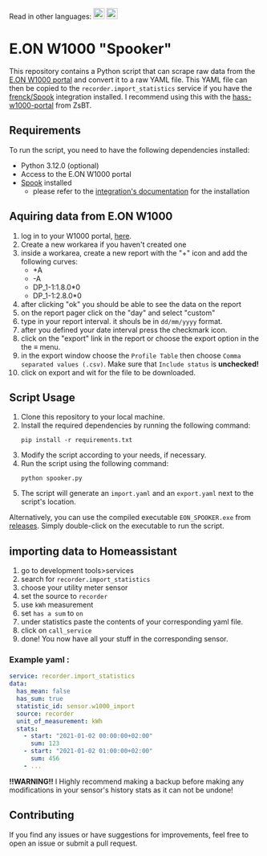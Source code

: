 Read in other languages: 
<kbd>[<img title="Magyar" alt="Magyar" src="https://cdn.statically.io/gh/hjnilsson/country-flags/master/svg/hu.svg" width="22">](languages/readme.hu.md)</kbd> 
<kbd> [<img title="English" alt="English" src="https://cdn.statically.io/gh/hjnilsson/country-flags/master/svg/us.svg" width="22">](languages/readme.en.md)</kbd>

# E.ON W1000 "Spooker"

This repository contains a Python script that can scrape raw data from the [E.ON W1000 portal](https://energia.eon-hungaria.hu/W1000/) and convert it to a raw YAML file. This YAML file can then be copied to the `recorder.import_statistics` service if you have the [frenck/Spook](https://github.com/frenck/spook) integration installed. I recommend using this with the [hass-w1000-portal](https://github.com/ZsBT/hass-w1000-portal) from ZsBT.

## Requirements

To run the script, you need to have the following dependencies installed:

- Python 3.12.0 (optional)
- Access to the E.ON W1000 portal
- [Spook](https://github.com/frenck/spook) installed
    - please refer to the [integration's documentation](https://spook.boo) for the installation

## Aquiring data from E.ON W1000

1. log in to your W1000 portal, [here](https://energia.eon-hungaria.hu/W1000/Account/Login).
2. Create a new workarea if you haven't created one
3. inside a workarea, create a new report with the "+" icon and add the following curves:
    - +A
    - -A
    - DP_1-1:1.8.0*0
    - DP_1-1:2.8.0*0
4. after clicking "ok" you should be able to see the data on the report
5. on the report pager click on the "day" and select "custom"
6. type in your report interval. it shouls be in `dd/mm/yyyy` format.
7. after you defined your date interval press the checkmark icon.
8. click on the "export" link in the report or choose the export option in the the **≡** menu.
9. in the export window choose the `Profile Table` then choose `Comma separated values (.csv)`. Make sure that `Include status` is **unchecked!**
10. click on export and wit for the file to be downloaded.

## Script Usage

1. Clone this repository to your local machine.
2. Install the required dependencies by running the following command:
    ```
    pip install -r requirements.txt
    ```
3. Modify the script according to your needs, if necessary.
4. Run the script using the following command:
    ```
    python spooker.py
    ```
5. The script will generate an `import.yaml` and an `export.yaml` next to the script's location.


Alternatively, you can use the compiled executable `EON_SPOOKER.exe` from [releases](https://github.com/Netesfiu/EON_SPOOKER/releases/tag/main). Simply double-click on the executable to run the script.

## importing data to Homeassistant

1. go to development tools>services
2. search for `recorder.import_statistics`
3. choose your utility meter sensor
4. set the source to `recorder`
5. use `kWh` measurement
6. set `has a sum` to `on`
7. under statistics paste the contents of your corresponding yaml file.
8. click on `call_service`
9. done! You now have all your stuff in the corresponding sensor.

### Example yaml :
```yaml
service: recorder.import_statistics
data:
  has_mean: false
  has_sum: true
  statistic_id: sensor.w1000_import
  source: recorder
  unit_of_measurement: kWh
  stats:
    - start: "2021-01-02 00:00:00+02:00"
      sum: 123
    - start: "2021-01-02 01:00:00+02:00"
      sum: 456
    - ...
```

**!!WARNING!!** I Highly recommend making a backup before making any modifications in your sensor's history stats as it can not be undone!



## Contributing

If you find any issues or have suggestions for improvements, feel free to open an issue or submit a pull request.
